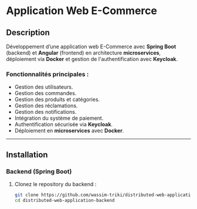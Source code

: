 # Application Web E-Commerce

## Description
Développement d’une application web E-Commerce avec **Spring Boot** (backend) et **Angular** (frontend) en architecture **microservices**, déploiement via **Docker** et gestion de l'authentification avec **Keycloak**. 

### Fonctionnalités principales :
- Gestion des utilisateurs.
- Gestion des commandes.
- Gestion des produits et catégories.
- Gestion des réclamations.
- Gestion des notifications.
- Intégration du système de paiement.
- Authentification sécurisée via **Keycloak**.
- Déploiement en **microservices** avec **Docker**.

---

## Installation

### Backend (Spring Boot)
1. Clonez le repository du backend :
   ```bash
   git clone https://github.com/wassim-triki/distributed-web-application.git
   cd distributed-web-application-backend
